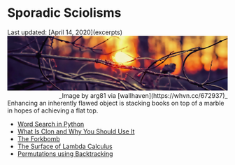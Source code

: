 Sporadic Sciolisms
==================

<div class="center">Last updated: [April 14, 2020](excerpts)</div>

<img src="/pictures/wood-sun.png" class="banner" alt="wood-sun" />
<div style="text-align: right"> _Image by arg81 via [wallhaven](https://whvn.cc/672937)_  </div>

<div class="text-left">Enhancing an inherently flawed object is stacking books on top of a marble in
hopes of achieving a flat top.</div>

- [Word Search in Python](wordsearch)
- [What Is Clon and Why You Should Use It](clon)
- [The Forkbomb](forkbomb)
- [The Surface of Lambda Calculus](lambda)
- [Permutations using Backtracking](permutations)
